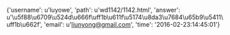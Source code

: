 {'username': u'luyowe', 'path': u'wd1142/1142.html', 'answer': u'\u5f88\u6709\u524d\u666f\uff1b\u611f\u5174\u8da3\u7684\u65b9\u5411\uff1b\u662f', 'email': u'liunyong@gmail.com', 'time': '2016-02-23:14:45:01'}